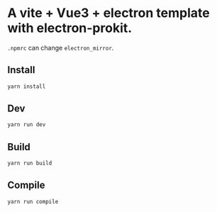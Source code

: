 # A vite + Vue3 + electron template with electron-prokit.

`.npmrc` can change `electron_mirror`.

## Install

```bash
yarn install
```

## Dev

```bash
yarn run dev
```

## Build

```bash
yarn run build
```

## Compile

```bash
yarn run compile
```